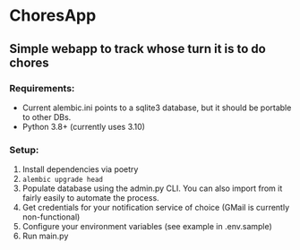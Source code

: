 # ChoresApp

## Simple webapp to track whose turn it is to do chores

### Requirements:

- Current alembic.ini points to a sqlite3 database, but it should be portable to other DBs.
- Python 3.8+ (currently uses 3.10)

### Setup:

1. Install dependencies via poetry
1. `alembic upgrade head`
1. Populate database using the admin.py CLI. You can also import from it fairly easily to automate the process.
1. Get credentials for your notification service of choice (GMail is currently non-functional)
1. Configure your environment variables (see example in .env.sample)
1. Run main.py
